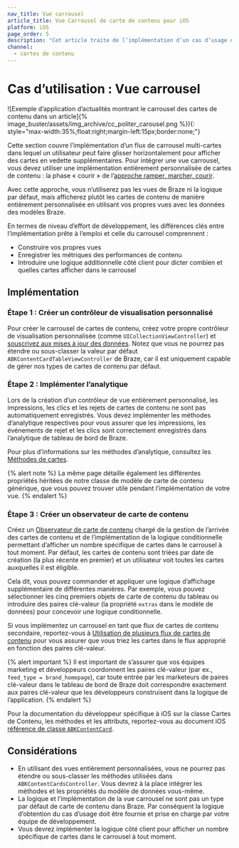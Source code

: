 ```yaml
---
nav_title: Vue carrousel
article_title: Vue Carrousel de carte de contenu pour iOS
platform: iOS
page_order: 5
description: "Cet article traite de l’implémentation d’un cas d’usage de vue carrousel de cartes de contenu pour les applications iOS."
channel:
  - cartes de contenu
---
```


# Cas d’utilisation : Vue carrousel

![Exemple d’application d’actualités montrant le carrousel des cartes de contenu dans un article]{% image_buster/assets/img_archive/cc_politer_carousel.png %}){: style="max-width:35%;float:right;margin-left:15px;border:none;"}

Cette section couvre l’implémentation d’un flux de carrousel multi-cartes dans lequel un utilisateur peut faire glisser horizontalement pour afficher des cartes en vedette supplémentaires. Pour intégrer une vue carrousel, vous devez utiliser une implémentation entièrement personnalisée de cartes de contenu : la phase « courir » de l’[approche ramper, marcher, courir][1].

Avec cette approche, vous n’utiliserez pas les vues de Braze ni la logique par défaut, mais afficherez plutôt les cartes de contenu de manière entièrement personnalisée en utilisant vos propres vues avec les données des modèles Braze.

En termes de niveau d’effort de développement, les différences clés entre l’implémentation prête à l’emploi et celle du carrousel comprennent :

- Construire vos propres vues
- Enregistrer les métriques des performances de contenu
- Introduire une logique additionnelle côté client pour dicter combien et quelles cartes afficher dans le carrousel

## Implémentation

### Étape 1 : Créer un contrôleur de visualisation personnalisé

Pour créer le carrousel de cartes de contenu, créez votre propre contrôleur de visualisation personnalisée (comme `UICollectionViewController`) et [souscrivez aux mises à jour des données]({{site.baseurl}}/developer_guide/platform_integration_guides/ios/content_cards/integration/#getting-the-data). Notez que vous ne pourrez pas étendre ou sous-classer la valeur par défaut `ABKContentCardTableViewController` de Braze, car il est uniquement capable de gérer nos types de cartes de contenu par défaut.

### Étape 2 : Implémenter l’analytique

Lors de la création d’un contrôleur de vue entièrement personnalisé, les impressions, les clics et les rejets de cartes de contenu ne sont pas automatiquement enregistrés. Vous devez implémenter les méthodes d’analytique respectives pour vous assurer que les impressions, les événements de rejet et les clics sont correctement enregistrés dans l’analytique de tableau de bord de Braze.

Pour plus d’informations sur les méthodes d’analytique, consultez les [Méthodes de cartes]({{site.baseurl}}/developer_guide/platform_integration_guides/ios/content_cards/integration/#card-methods). 

{% alert note %}
La même page détaille également les différentes propriétés héritées de notre classe de modèle de carte de contenu générique, que vous pouvez trouver utile pendant l’implémentation de votre vue.
{% endalert %}

### Étape 3 : Créer un observateur de carte de contenu

Créez un [Observateur de carte de contenu]({{site.baseurl}}/developer_guide/platform_integration_guides/ios/content_cards/multiple_feeds/#step-2-set-up-a-content-card-listener) chargé de la gestion de l’arrivée des cartes de contenu et de l’implémentation de la logique conditionnelle permettant d’afficher un nombre spécifique de cartes dans le carrousel à tout moment. Par défaut, les cartes de contenu sont triées par date de création (la plus récente en premier) et un utilisateur voit toutes les cartes auxquelles il est éligible.

Cela dit, vous pouvez commander et appliquer une logique d’affichage supplémentaire de différentes manières. Par exemple, vous pouvez sélectionner les cinq premiers objets de carte de contenu du tableau ou introduire des paires clé-valeur (la propriété `extras` dans le modèle de données) pour concevoir une logique conditionnelle.

Si vous implémentez un carrousel en tant que flux de cartes de contenu secondaire, reportez-vous à [Utilisation de plusieurs flux de cartes de contenu]({{site.baseurl}}/developer_guide/platform_integration_guides/ios/content_cards/multiple_feeds/) pour vous assurer que vous triez les cartes dans le flux approprié en fonction des paires clé-valeur.

{% alert important %}
Il est important de s’assurer que vos équipes marketing et développeurs coordonnent les paires clé-valeur (par ex., `feed_type = brand_homepage`), car toute entrée par les marketeurs de paires clé-valeur dans le tableau de bord de Braze doit correspondre exactement aux paires clé-valeur que les développeurs construisent dans la logique de l’application.
{% endalert %}

Pour la documentation du développeur spécifique à iOS sur la classe Cartes de Contenu, les méthodes et les attributs, reportez-vous au document iOS [référence de classe `ABKContentCard`](https://appboy.github.io/appboy-ios-sdk/docs/interface_a_b_k_content_card.html).

## Considérations

- En utilisant des vues entièrement personnalisées, vous ne pourrez pas étendre ou sous-classer les méthodes utilisées dans `ABKContentCardsController`. Vous devrez à la place intégrer les méthodes et les propriétés du modèle de données vous-même.
- La logique et l’implémentation de la vue carrousel ne sont pas un type par défaut de carte de contenu dans Braze. Par conséquent la logique d’obtention du cas d’usage doit être fournie et prise en charge par votre équipe de développement.
- Vous devrez implémenter la logique côté client pour afficher un nombre spécifique de cartes dans le carrousel à tout moment.

[1]: {{site.baseurl}}/user_guide/message_building_by_channel/content_cards/customize/#customization-approaches
